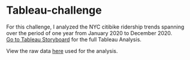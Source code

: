 # Tableau-challenge

For this challenge, I analyzed the NYC citibike ridership trends spanning over the period of one year from January 2020 to December 2020. <br>[Go to Tableau Storyboard](https://public.tableau.com/profile/yeonjae.r#!/vizhome/Citibike_Analysis_16121799030900/Story1) for the full Tableau Analysis. 

View the raw data [here](https://s3.amazonaws.com/tripdata/index.html) used for the analysis. 
